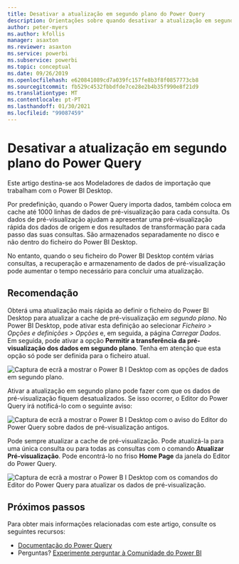 ```yaml
---
title: Desativar a atualização em segundo plano do Power Query
description: Orientações sobre quando desativar a atualização em segundo plano do Power Query.
author: peter-myers
ms.author: kfollis
manager: asaxton
ms.reviewer: asaxton
ms.service: powerbi
ms.subservice: powerbi
ms.topic: conceptual
ms.date: 09/26/2019
ms.openlocfilehash: e620841089cd7a039fc157fe8b3f8f0857773cb8
ms.sourcegitcommit: fb529c4532fbbdfde7ce28e2b4b35f990e8f21d9
ms.translationtype: MT
ms.contentlocale: pt-PT
ms.lasthandoff: 01/30/2021
ms.locfileid: "99087459"
---
```

# <a name="disable-power-query-background-refresh"></a>Desativar a atualização em segundo plano do Power Query

Este artigo destina-se aos Modeladores de dados de importação que trabalham com o Power BI Desktop.

Por predefinição, quando o Power Query importa dados, também coloca em cache até 1000 linhas de dados de pré-visualização para cada consulta. Os dados de pré-visualização ajudam a apresentar uma pré-visualização rápida dos dados de origem e dos resultados de transformação para cada passo das suas consultas. São armazenados separadamente no disco e não dentro do ficheiro do Power BI Desktop.

No entanto, quando o seu ficheiro do Power BI Desktop contém várias consultas, a recuperação e armazenamento de dados de pré-visualização pode aumentar o tempo necessário para concluir uma atualização.

## <a name="recommendation"></a>Recomendação

Obterá uma atualização mais rápida ao definir o ficheiro do Power BI Desktop para atualizar a cache de pré-visualização _em segundo plano_. No Power BI Desktop, pode ativar esta definição ao selecionar _Ficheiro > Opções e definições > Opções_ e, em seguida, a página _Carregar Dados_. Em seguida, pode ativar a opção **Permitir a transferência da pré-visualização dos dados em segundo plano**. Tenha em atenção que esta opção só pode ser definida para o ficheiro atual.

![Captura de ecrã a mostrar o Power B I Desktop com as opções de dados em segundo plano.](media/power-query-background-refresh/power-query-options-background-data.png)

Ativar a atualização em segundo plano pode fazer com que os dados de pré-visualização fiquem desatualizados. Se isso ocorrer, o Editor do Power Query irá notificá-lo com o seguinte aviso:

![Captura de ecrã a mostrar o Power B I Desktop com o aviso do Editor do Power Query sobre dados de pré-visualização antigos.](media/power-query-background-refresh/power-query-preview-data-old.png)

Pode sempre atualizar a cache de pré-visualização. Pode atualizá-la para uma única consulta ou para todas as consultas com o comando **Atualizar Pré-visualização**. Pode encontrá-lo no friso **Home Page** da janela do Editor do Power Query.

![Captura de ecrã a mostrar o Power B I Desktop com os comandos do Editor do Power Query para atualizar os dados de pré-visualização.](media/power-query-background-refresh/power-query-refresh-preview-data.png)

## <a name="next-steps"></a>Próximos passos

Para obter mais informações relacionadas com este artigo, consulte os seguintes recursos:

- [Documentação do Power Query](/power-query/)
- Perguntas? [Experimente perguntar à Comunidade do Power BI](https://community.powerbi.com/)

